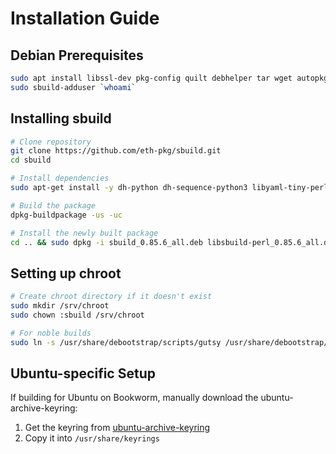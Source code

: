 # Installation Guide

## Debian Prerequisites

```bash
sudo apt install libssl-dev pkg-config quilt debhelper tar wget autopkgtest vmdb2 qemu-system-x86 git-lfs uidmap
sudo sbuild-adduser `whoami`
```

## Installing sbuild

```bash
# Clone repository
git clone https://github.com/eth-pkg/sbuild.git 
cd sbuild  

# Install dependencies
sudo apt-get install -y dh-python dh-sequence-python3 libyaml-tiny-perl python3-all genisoimage

# Build the package
dpkg-buildpackage -us -uc 

# Install the newly built package 
cd .. && sudo dpkg -i sbuild_0.85.6_all.deb libsbuild-perl_0.85.6_all.deb
```

## Setting up chroot

```bash
# Create chroot directory if it doesn't exist
sudo mkdir /srv/chroot 
sudo chown :sbuild /srv/chroot

# For noble builds
sudo ln -s /usr/share/debootstrap/scripts/gutsy /usr/share/debootstrap/scripts/noble
```

## Ubuntu-specific Setup

If building for Ubuntu on Bookworm, manually download the ubuntu-archive-keyring:
1. Get the keyring from [ubuntu-archive-keyring](https://salsa.debian.org/debian/ubuntu-keyring/-/raw/master/keyrings/ubuntu-archive-keyring.gpg?ref_type=heads)
2. Copy it into `/usr/share/keyrings`